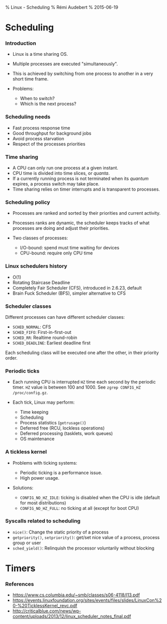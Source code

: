 % Linux - Scheduling
% Rémi Audebert
% 2015-06-19

# Scheduling

### Introduction

- Linux is a time sharing OS.
- Multiple processes are executed "simultaneously".
- This is achieved by switching from one process to another in a very short
  time frame.
- Problems:

    - When to switch?
    - Which is the next process?

### Scheduling needs

- Fast process response time
- Good throughput for background jobs
- Avoid process starvation
- Respect of the processes priorities

### Time sharing

- A CPU can only run one process at a given instant.
- CPU time is divided into time slices, or *quanta*.
- If a currently running process is not terminated when its *quantum* expires,
  a process switch may take place.
- Time sharing relies on timer interrupts and is transparent to processes.

### Scheduling policy

- Processes are ranked and sorted by their priorities and current activity.
- Processes ranks are dynamic, the scheduler keeps tracks of what processes are
  doing and adjust their priorities.
- Two classes of processes:

    - I/O-bound: spend must time waiting for devices
    - CPU-bound: require only CPU time

### Linux schedulers history

- O(1)
- Rotating Staircase Deadline
- Completely Fair Scheduler (CFS), introduced in 2.6.23, default
- Brain Fuck Scheduler (BFS), simpler alternative to CFS

### Scheduler classes

Different processes can have different scheduler classes:

- `SCHED_NORMAL`: CFS
- `SCHED_FIFO`: First-in-first-out
- `SCHED_RR`: Realtime round-robin
- `SCHED_DEADLINE`: Earliest deadline first

Each scheduling class will be executed one after the other, in their priority
order.

<!---
Earliest deadline first (EDF) or least time to go is a dynamic scheduling
algorithm used in real-time operating systems to place processes in a priority
queue. Whenever a scheduling event occurs (task finishes, new task released,
etc.) the queue will be searched for the process closest to its deadline. This
process is the next to be scheduled for execution.
-->

### Periodic ticks

- Each running CPU is interrupted `HZ` time each second by the periodic timer.
  `HZ` value is between 100 and 1000. See `zgrep CONFIG_HZ /proc/config.gz`.
- Each tick, Linux may perform:

    - Time keeping
    - Scheduling
    - Process statistics (`getrusage()`)
    - Deferred free (RCU, lockless operations)
    - Deferred processing (tasklets, work queues)
    - OS maintenance

### A tickless kernel

- Problems with ticking systems:

    - Periodic ticking is a performance issue.
    - High power usage.

- Solutions:

    - `CONFIG_NO_HZ_IDLE`: ticking is disabled when the CPU is idle (default
      for most distributions)
    - `CONFIG_NO_HZ_FULL`: no ticking at all (except for boot CPU)

<!---
http://lwn.net/Articles/549580/
https://events.linuxfoundation.org/sites/events/files/slides/LinuxCon%20-%20TicklessKernel_revc.pdf
-->

### Syscalls related to scheduling

- `nice()`: Change the static priority of a process
- `getpriority()`, `setpriority()`: get/set nice value of a process, process group or user
- `sched_yield()`: Relinquish the processor voluntarily without blocking

# Timers

### 

### References

- https://www.cs.columbia.edu/~smb/classes/s06-4118/l13.pdf
- https://events.linuxfoundation.org/sites/events/files/slides/LinuxCon%20-%20TicklessKernel_revc.pdf
- http://criticalblue.com/news/wp-content/uploads/2013/12/linux_scheduler_notes_final.pdf

<!---
vim: spl=en spell:
-->
